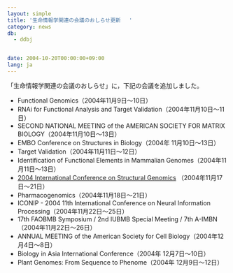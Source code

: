 ```yaml
---
layout: simple
title: '生命情報学関連の会議のおしらせ更新 　'
category: news
db:
  - ddbj


date: 2004-10-20T00:00:00+09:00
lang: ja
---
```


「生命情報学関連の会議のおしらせ」に，下記の会議を追加しました。

<ul>
    <li>Functional Genomics（2004年11月9日～10日） </li>
    <li>RNAi for Functional Analysis and Target Validation（2004年11月10日～11日） </li>
    <li>SECOND NATIONAL MEETING of the AMERICAN SOCIETY FOR MATRIX BIOLOGY（2004年11月10日～13日） </li>
    <li>EMBO Conference on Structures in Biology（2004年 11月10日～13日） </li>
    <li>Target Validation（2004年11月11日～12日） </li>
    <li>Identification of Functional Elements in Mammalian Genomes（2004年11月11日～13日） </li>
    <li><a href="http://www-nmr.cabm.rutgers.edu/icsg2004/">2004 International Conference on Structural Genomics</a> （2004年11月17日～21日）</li>
    <li>Pharmacogenomics（2004年11月18日～21日） </li>
    <li>ICONIP - 2004 11th International Conference on Neural Information Processing（2004年11月22日～25日） </li>
    <li>17th FAOBMB Symposium / 2nd IUBMB Special Meeting / 7th A-IMBN（2004年11月22日～26日） </li>
    <li>ANNUAL MEETING of the American Society for Cell Biology（2004年12月4日～8日） </li>
    <li>Biology in Asia International Conference（2004年 12月7日～10日） </li>
    <li>Plant Genomes: From Sequence to Phenome（2004年 12月9日～12日） </li>
</ul>
